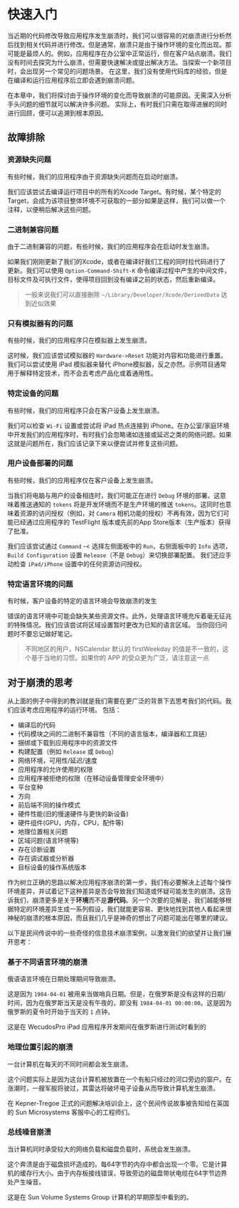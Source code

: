# 快速入门
当近期的代码修改导致应用程序发生崩溃时，我们可以很容易的对崩溃进行分析然后找到相关代码并进行修改。但是通常，崩溃只是由于操作环境的变化而出现。那可能是最烦人的。例如，应用程序在办公室中正常运行，但在客户站点崩溃。我们没有时间去探究为什么崩溃，但需要快速解决或提出解决方法。当探索一个新项目时，会出现另一个常见的问题场景。 在这里，我们没有使用代码库的经验，但是在编译和运行应用程序后立即会遇到崩溃问题。

在本章中，我们将探讨由于操作环境的变化而导致崩溃的可能原因。无需深入分析手头问题的细节就可以解决许多问题。 实际上，有时我们只需在取得进展的同时进行回顾，便可以追溯到根本原因。

## 故障排除

### 资源缺失问题

有些时候，我们的应用程序由于资源缺失问题而在启动时崩溃。

我们应该尝试去编译运行项目中的所有的Xcode Target。有时候，某个特定的 Target，会成为该项目整体环境不可获取的一部分如果是这样，我们可以做一个注释，以便稍后解决这些问题。

### 二进制兼容问题

由于二进制兼容的问题，有些时候，我们的应用程序会在启动时发生崩溃。

如果我们刚刚更新了我们的Xcode，或者在编译好我们工程的同时拉代码进行了更新。我们可以使用 `Option-Command-Shift-K` 命令编译过程中产生的中间文件，目标文件及可执行文件，使得项目回到没有编译之前的状态，然后重新编译。

> 一般来说我们可以直接删除 `~/Library/Developer/Xcode/DerivedData` 达到近似效果

### 只有模拟器有的问题
有些时候，我们的应用程序只在模拟器上发生崩溃。 

这时候，我们应该尝试模拟器的 `Hardware->Reset` 功能对内容和功能进行重置。我们可以尝试使用 iPad 模拟器来替代 iPhone模拟器，反之亦然。示例项目通常用于解释特定技术，而不会去考虑产品化或着通用性。

### 特定设备的问题

有些时候，我们的应用程序只会在客户设备上发生崩溃。

我们可以检查 `Wi-Fi` 设置或尝试将 iPad 热点连接到 iPhone。在办公室/家庭环境中开发我们的应用程序时，有时我们会忽略诸如连接或延迟之类的网络问题。如果这就是问题所在，我们应该记录下来以便尝试并修复这些问题。

### 用户设备部署的问题

有些时候，我们的应用程序仅在客户设备上发生崩溃。

当我们将电脑与用户的设备相连时，我们可能正在进行 `Debug` 环境的部署。这意味着推送通知的 `tokens` 将是开发环境而不是生产环境的推送 `tokens`。这同时也意味着资源的访问授权（例如，对 `Camera` 相机功能的授权）不再有效，因为它们可能已经通过应用程序的 TestFlight 版本或先前的App Store版本（生产版本）获得了批准。

我们应该尝试通过 `Command`  -< 选择左侧面板中的 `Run`，右侧面板中的 `Info` 选项，`Build Configuration` 设置 `Release`（不是 `Debug`）来切换部署配置。 我们还应手动检查 `iPad/iPhone` 设置中的任何资源访问授权。

### 特定语言环境的问题

有时候，客户设备的特定的语言环境会导致崩溃的发生

错误的语言环境中可能会缺失某些资源文件。此外，处理语言环境充斥着毫无征兆的特殊情况。我们应该尝试将区域设置暂时更改为已知的语言区域。 当你回归问题时不要忘记做好笔记。

> 不同地区的用户，NSCalendar 默认的 firstWeekday 的值是不一致的，这个基于当地的习惯。如果你的 APP 的受众更为广泛，请注意这一点

## 对于崩溃的思考

从上面的例子中得到的教训就是我们需要在更广泛的背景下去思考我们的代码。我们应该考虑应用程序的运行环境。 包括：

- 编译后的代码
- 代码模块之间的二进制不兼容性（不同的语言版本，编译器和工具链）
- 捆绑或下载到应用程序中的资源文件
- 构建配置（例如 `Release` 或 `Debug`）
- 网络环境，可用性/延迟/速度
- 应用程序的允许使用的权限
- 应用程序被拒绝的权限（在移动设备管理安全环境中）
- 平台变种
- 方向
- 前后端不同的操作模式
- 硬件性能(旧的慢速硬件与更快的新设备)
- 硬件组件(GPU，内存，CPU，配件等)
- 地理位置相关问题
- 区域问题(语言环境等)
- 存在诊断设置
- 存在调试器或分析器
- 目标设备的操作系统版本

作为树立正确的思路以解决应用程序崩溃的第一步，我们有必要解决上述每个操作环境差异，并试着记下这种差异是否会导致我们知道或怀疑可能发生的崩溃。这告诉我们，崩溃更多是关于**环境**而不是**源代码**。另一个次要的见解是，我们越能够根据特定的环境差异生成一系列假设，我们就能更容易、更快地找到其他人看起来很神秘的崩溃的根本原因，而且我们几乎是神奇的想出了问题可能出在哪里的建议。

以下是民间传说中的一些奇怪的信息技术崩溃案例，以激发我们的欲望并让我们展开思考：

### 基于不同语言环境的崩溃

俄语语言环境在日期处理期间导致崩溃。

这是因为 `1984-04-01`  被用来当做哨兵日期。但是，在俄罗斯是没有这样的日期/时间，因为在俄罗斯当天是没有午夜的，即没有 `1984-04-01 00:00:00`。这是因为俄罗斯的夏令时开始于当天的 `1` 点钟。

这是在 WecudosPro iPad 应用程序开发期间在俄罗斯进行测试时看到的


### 地理位置引起的崩溃

一台计算机在每天的不同时间都会发生崩溃。

这个问题实际上是因为这台计算机被放置在一个有船只经过的河口旁边的窗户。在涨潮时，一艘军舰将驶过，其雷达将破坏电子设备从而导致计算机发生崩溃。

在 Kepner-Tregoe 正式的问题解决培训会上，这个民间传说故事被告知给在英国的 Sun Microsystems 客服中心的工程师们。


### 总线噪音崩溃

当计算机同时承受较大的网络负载和磁盘负载时，系统会发生崩溃。

这个奔溃是由于磁盘损坏造成的。每64字节的内存中都会出现一个零。它是计算机的缓存行大小。由于内存板接线错误，导致旁边的磁盘带状电缆在64字节边界处产生噪音。

这是在 Sun Volume Systems Group 计算机的早期原型中看到的。

